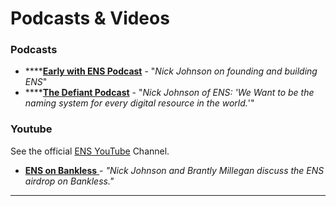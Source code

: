 # Podcasts & Videos

### Podcasts

* ****[**Early with ENS Podcast**](https://open.spotify.com/episode/6DoSULJSKHjUhujODHd5Wq) - "_Nick Johnson on founding and building ENS_" &#x20;
* ****[**The Defiant Podcast**](https://open.spotify.com/episode/1QA3O4SPdmdo4Pc34JWFOB) - "_Nick Johnson of ENS: 'We Want to be the naming system for every digital resource in the world._'"&#x20;

### Youtube

See the official [ENS YouTube](https://www.youtube.com/c/ENSdomains) Channel.

* [**ENS on Bankless** ](https://www.youtube.com/watch?v=jwadHC5ha-E)- _"Nick Johnson and Brantly Millegan discuss the ENS airdrop on Bankless."_

****
